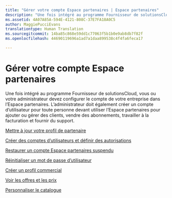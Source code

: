 ```yaml
---
title: "Gérer votre compte Espace partenaires | Espace partenaires"
description: "Une fois intégré au programme Fournisseur de solutionsCloud, vous ou votre administrateur devez configurer le compte de votre entreprise dans l’Espace partenaires."
ms.assetid: 4A07A85A-594E-4121-808C-37E7FA18A0C5
author: MaggiePucciEvans
translationtype: Human Translation
ms.sourcegitcommit: 14ba85c868e59dd1c77063f5b1b0e9ab8db7f82f
ms.openlocfilehash: 44690119696a1ad7a1daa899538c4f4fa6feca17

---
```


# Gérer votre compte Espace partenaires


Une fois intégré au programme Fournisseur de solutionsCloud, vous ou votre administrateur devez configurer le compte de votre entreprise dans l’Espace partenaires. L’administrateur doit également créer un compte d’utilisateur pour toute personne devant utiliser l’Espace partenaires pour ajouter ou gérer des clients, vendre des abonnements, travailler à la facturation et fournir du support.

[Mettre à jour votre profil de partenaire](update-your-partner-profile.md)

[Créer des comptes d’utilisateurs et définir des autorisations](create-user-accounts-and-set-permissions.md)

[Restaurer un compte Espace partenaires suspendu](suspended-partner-center-account.md)

[Réinitialiser un mot de passe d’utilisateur](reset-a-user-password.md)

[Créer un profil commercial](create-a-marketing-profile.md)

[Voir les offres et les prix](see-offers-and-pricing.md)

[Personnaliser le catalogue](customize-the-catalog.md)

 

 






<!--HONumber=Nov16_HO4-->


